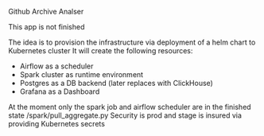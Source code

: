 Github Archive Analser

This app is not finished

The idea is to provision the infrastructure via deployment of a helm chart to Kubernetes cluster
It will create the following resources:
 - Airflow as a scheduler
 - Spark cluster as runtime environment
 - Postgres as a DB backend (later replaces with ClickHouse)
 - Grafana as a Dashboard

At the moment only the spark job and airflow scheduler are in the finished state /spark/pull_aggregate.py
Security is prod and stage is insured via providing  Kubernetes secrets

    
